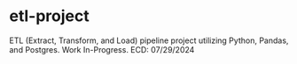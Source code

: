 # etl-project
ETL (Extract, Transform, and Load) pipeline project utilizing Python, Pandas, and Postgres.
Work In-Progress. ECD: 07/29/2024
